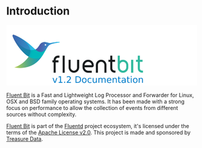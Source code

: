 # Introduction

![](.gitbook/assets/logo_documentation_1.2.png)

[Fluent Bit](http://fluentbit.io) is a Fast and Lightweight Log Processor and Forwarder for Linux, OSX and BSD family operating systems. It has been made with a strong focus on performance to allow the collection of events from different sources without complexity.

[Fluent Bit](http://fluentbit.io) is part of the [Fluentd](http://fluentd.org) project ecosystem, it's licensed under the terms of the [Apache License v2.0](http://www.apache.org/licenses/LICENSE-2.0). This project is made and sponsored by [Treasure Data](https://www.treasuredata.com).

